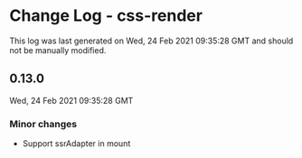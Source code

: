 # Change Log - css-render

This log was last generated on Wed, 24 Feb 2021 09:35:28 GMT and should not be manually modified.

## 0.13.0
Wed, 24 Feb 2021 09:35:28 GMT

### Minor changes

- Support ssrAdapter in mount

